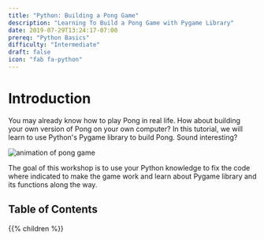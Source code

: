 ```yaml
---
title: "Python: Building a Pong Game"
description: "Learning To Build a Pong Game with Pygame Library"
date: 2019-07-29T13:24:17-07:00
prereq: "Python Basics"
difficulty: "Intermediate"
draft: false
icon: "fab fa-python"
---
```


# Introduction

You may already know how to play Pong in real life. How about building your own version of Pong on your own computer? In this tutorial, we will learn to use Python's Pygame library to build Pong. Sound interesting?

![animation of pong game](https://media.giphy.com/media/xThuWtNFKZWG6fUFe8/giphy.gif)

The goal of this workshop is to use your Python knowledge to fix the code where indicated to make the game work and learn about Pygame library and its functions along the way. 

## Table of Contents

{{% children %}}
